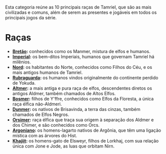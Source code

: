<!-- TITLE: Raças Principais -->
<!-- SUBTITLE: As principais raças de Tamriel -->

Esta categoria reúne as 10 principais raças de Tamriel, que são as mais civilizadas e comuns, além de serem as presentes e jogáveis em todos os principais jogos da série.

# Raças
- **[Bretão](/racas/principais/bretao):** conhecidos como os Manmer, mistura de elfos e humanos.
- **[Imperial](/racas/principais/imperial):** os bem-ditos Imperiais, humanos que governam Tamriel há milênios.
- **[Nord](/racas/principais/nord):** os habitantes do Norte, conhecidos como Filhos do Céu, e os mais antigos humanos de Tamriel.
- **[Rubraguarda](/racas/principais/rubraguarda):** os humanos vindos originalmente do continente perdido de Yokuda.
- **[Altmer](/racas/principais/altmer):** a mais antiga e pura raça de elfos, descendentes diretos os antigos Aldmer, também chamados de Altos Elfos.
- **[Bosmer](/racas/principais/bosmer):** filhos de Y'ffre, conhecidos como Elfos da Floresta, a única raça élfica não-Aldmeri.
- **[Dunmer](/racas/principais/dunmer):** os nativos de Brisavinda, a terra das cinzas, também chamados de Elfos Negros.
- **[Orsimer](/racas/principais/orsimer):** raça élfica que traça sua origem à separação dos Aldmer e dos Chimer, e são conhecidos como Orcs.
- **[Argoniano](/racas/principais/argoniano):** os homens-lagarto nativos de Argônia, que têm uma ligação mística com as árvores do Hist.
- **[Khajiit](/racas/principais/khajiit):** os homens-gato de Elsweyr, filhos de Lorkhaj, com sua relação única com Jone e Jode, as luas que orbitam Nirn.